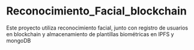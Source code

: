 # Reconocimiento_Facial_blockchain
Este proyecto utiliza reconocimiento facial, junto con registro de usuarios en blockchain y almacenamiento de plantillas biométricas en IPFS y mongoDB
